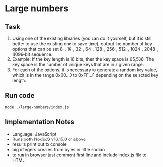 # Large numbers

## Task

1. Using one of the existing libraries (you can do it yourself, but it is still better to use the existing one to save time), output the number of key options that can be set 8-, 16-, 32-, 64-, 128-, 256-, 512-, 1024-, 2048-, 4096-bit sequence.
2. Example: If the key length is 16 bits, then the key space is 65,536.
The key space is the number of unique keys that are in a given range.
3. For each of the options, it is necessary to generate a random key value, which is in the range 0x00...0 to 0xFF...F depending on the selected key length.

## Run code

`node ./large-numbers/index.js`

## Implementation Notes

- Language: JavaScript
- Runs both NodeJS v16.15.0 or above
- results print out to console
- big integers creates from bytes in little endian
- to run in browser just comment first line and include index.js file to HTML
